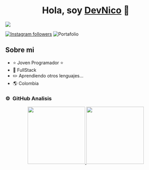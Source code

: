 <div align="center">
<h1 align="center">Hola, soy <a href="https://n1colast0rres.github.io/Portafolio/">DevNico</a> 👋</h1>
</div>
<img src="https://imgur.com/VItCRMK.png">

[![Instagram followers](https://img.shields.io/github/followers/n1colast0rres?style=social)](https://github.com/N1colasT0rres)
![Portafolio](https://img.shields.io/badge/any%20Col-om%20bia-blue)


## Sobre mi

- ⭐ Joven Programador ⭐ 
- 📲 FullStack
- ✏️ Aprendiendo otros lenguajes...
- 🌎 Colombia


### ⚙️ &nbsp;GitHub Analisis

<p align="center">
<a href="https://github.com/ArisGuimera">
  <img height="180em" src="https://github-readme-stats-eight-theta.vercel.app/api?username=ArisGuimera&show_icons=true&theme=algolia&include_all_commits=true&count_private=true"/>
  <img height="180em" src="https://github-readme-stats-eight-theta.vercel.app/api/top-langs/?username=ArisGuimera&layout=compact&langs_count=8&theme=algolia"/>
</a>
</p>
